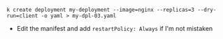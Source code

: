 ```
k create deployment my-deployment --image=nginx --replicas=3 --dry-run=client -o yaml > my-dpl-03.yaml
```
- Edit the manifest and add `restartPolicy: Always` if I'm not mistaken